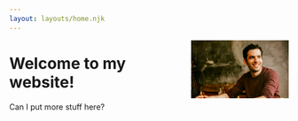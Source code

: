 ```yaml
---
layout: layouts/home.njk
---
```



<img src="./shane_headshot.png" alt="Photo of Shane Steinert-Threlkeld from " style="float:right; width:35%; height: auto" />


# Welcome to my website!

Can I put more stuff here? 

